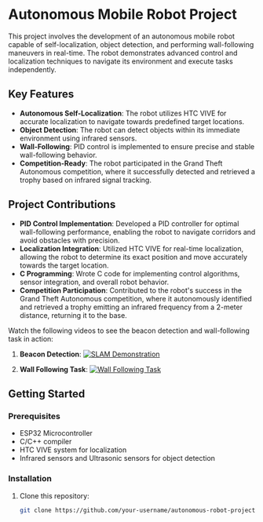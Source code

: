 # Autonomous Mobile Robot Project

This project involves the development of an autonomous mobile robot capable of self-localization, object detection, and performing wall-following maneuvers in real-time. The robot demonstrates advanced control and localization techniques to navigate its environment and execute tasks independently.

## Key Features

- **Autonomous Self-Localization**: The robot utilizes HTC VIVE for accurate localization to navigate towards predefined target locations.
- **Object Detection**: The robot can detect objects within its immediate environment using infrared sensors.
- **Wall-Following**: PID control is implemented to ensure precise and stable wall-following behavior.
- **Competition-Ready**: The robot participated in the Grand Theft Autonomous competition, where it successfully detected and retrieved a trophy based on infrared signal tracking.

## Project Contributions

- **PID Control Implementation**: Developed a PID controller for optimal wall-following performance, enabling the robot to navigate corridors and avoid obstacles with precision.
- **Localization Integration**: Utilized HTC VIVE for real-time localization, allowing the robot to determine its exact position and move accurately towards the target location.
- **C Programming**: Wrote C code for implementing control algorithms, sensor integration, and overall robot behavior.
- **Competition Participation**: Contributed to the robot's success in the Grand Theft Autonomous competition, where it autonomously identified and retrieved a trophy emitting an infrared frequency from a 2-meter distance, returning it to the base.

Watch the following videos to see the beacon detection and wall-following task in action:

1. **Beacon Detection**:
   [![SLAM Demonstration](https://img.youtube.com/vi/VIDEO_ID/0.jpg)](https://github.com/hardikshukla7/Autonomous-Mobile-Robot/blob/main/Beacon_test.mp4)

2. **Wall Following Task**:
   [![Wall Following Task](https://img.youtube.com/vi/VIDEO_ID/0.jpg)](https://github.com/hardikshukla7/Autonomous-Mobile-Robot/blob/main/Wall%20Following%20Task%20-%20Trim.mp4)


## Getting Started

### Prerequisites

- ESP32 Microcontroller 
- C/C++ compiler
- HTC VIVE system for localization
- Infrared sensors and Ultrasonic sensors for object detection

### Installation

1. Clone this repository:
   ```bash
   git clone https://github.com/your-username/autonomous-robot-project.git
